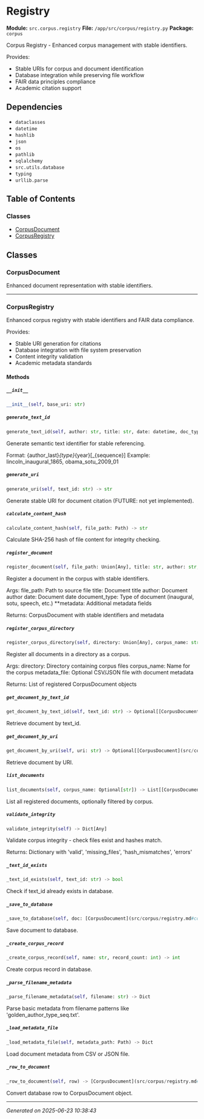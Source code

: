 # Registry

**Module:** `src.corpus.registry`
**File:** `/app/src/corpus/registry.py`
**Package:** `corpus`

Corpus Registry - Enhanced corpus management with stable identifiers.

Provides:
- Stable URIs for corpus and document identification  
- Database integration while preserving file workflow
- FAIR data principles compliance
- Academic citation support

## Dependencies

- `dataclasses`
- `datetime`
- `hashlib`
- `json`
- `os`
- `pathlib`
- `sqlalchemy`
- `src.utils.database`
- `typing`
- `urllib.parse`

## Table of Contents

### Classes
- [CorpusDocument](#corpusdocument)
- [CorpusRegistry](#corpusregistry)

## Classes

### CorpusDocument

Enhanced document representation with stable identifiers.

---

### CorpusRegistry

Enhanced corpus registry with stable identifiers and FAIR data compliance.

Provides:
- Stable URI generation for citations
- Database integration with file system preservation
- Content integrity validation
- Academic metadata standards

#### Methods

##### `__init__`
```python
__init__(self, base_uri: str)
```

##### `generate_text_id`
```python
generate_text_id(self, author: str, title: str, date: datetime, doc_type: str) -> str
```

Generate semantic text identifier for stable referencing.

Format: {author_last}_{type}_{year}[_{sequence}]
Example: lincoln_inaugural_1865, obama_sotu_2009_01

##### `generate_uri`
```python
generate_uri(self, text_id: str) -> str
```

Generate stable URI for document citation (FUTURE: not yet implemented).

##### `calculate_content_hash`
```python
calculate_content_hash(self, file_path: Path) -> str
```

Calculate SHA-256 hash of file content for integrity checking.

##### `register_document`
```python
register_document(self, file_path: Union[Any], title: str, author: str, date: datetime, document_type: str, **metadata) -> [CorpusDocument](src/corpus/registry.md#corpusdocument)
```

Register a document in the corpus with stable identifiers.

Args:
    file_path: Path to source file
    title: Document title
    author: Document author
    date: Document date
    document_type: Type of document (inaugural, sotu, speech, etc.)
    **metadata: Additional metadata fields
    
Returns:
    CorpusDocument with stable identifiers and metadata

##### `register_corpus_directory`
```python
register_corpus_directory(self, directory: Union[Any], corpus_name: str, metadata_file: Optional[str]) -> List[[CorpusDocument](src/corpus/registry.md#corpusdocument)]
```

Register all documents in a directory as a corpus.

Args:
    directory: Directory containing corpus files
    corpus_name: Name for the corpus
    metadata_file: Optional CSV/JSON file with document metadata
    
Returns:
    List of registered CorpusDocument objects

##### `get_document_by_text_id`
```python
get_document_by_text_id(self, text_id: str) -> Optional[[CorpusDocument](src/corpus/registry.md#corpusdocument)]
```

Retrieve document by text_id.

##### `get_document_by_uri`
```python
get_document_by_uri(self, uri: str) -> Optional[[CorpusDocument](src/corpus/registry.md#corpusdocument)]
```

Retrieve document by URI.

##### `list_documents`
```python
list_documents(self, corpus_name: Optional[str]) -> List[[CorpusDocument](src/corpus/registry.md#corpusdocument)]
```

List all registered documents, optionally filtered by corpus.

##### `validate_integrity`
```python
validate_integrity(self) -> Dict[Any]
```

Validate corpus integrity - check files exist and hashes match.

Returns:
    Dictionary with 'valid', 'missing_files', 'hash_mismatches', 'errors'

##### `_text_id_exists`
```python
_text_id_exists(self, text_id: str) -> bool
```

Check if text_id already exists in database.

##### `_save_to_database`
```python
_save_to_database(self, doc: [CorpusDocument](src/corpus/registry.md#corpusdocument)) -> None
```

Save document to database.

##### `_create_corpus_record`
```python
_create_corpus_record(self, name: str, record_count: int) -> int
```

Create corpus record in database.

##### `_parse_filename_metadata`
```python
_parse_filename_metadata(self, filename: str) -> Dict
```

Parse basic metadata from filename patterns like 'golden_author_type_seq.txt'.

##### `_load_metadata_file`
```python
_load_metadata_file(self, metadata_path: Path) -> Dict
```

Load document metadata from CSV or JSON file.

##### `_row_to_document`
```python
_row_to_document(self, row) -> [CorpusDocument](src/corpus/registry.md#corpusdocument)
```

Convert database row to CorpusDocument object.

---

*Generated on 2025-06-23 10:38:43*